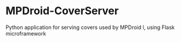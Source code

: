 # MPDroid-CoverServer
Python application for serving covers used by MPDroid l, using Flask microframework
